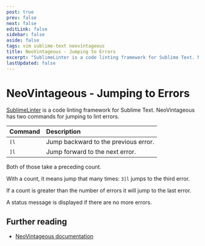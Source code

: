 ```yaml
---
post: true
prev: false
next: false
editLink: false
sidebar: false
aside: false
tags: vim sublime-text neovintageous
title: NeoVintageous - Jumping to Errors
excerpt: "SublimeLinter is a code linting framework for Sublime Text. NeoVintageous has two commands for jumping to lint errors."
lastUpdated: false
---
```


# NeoVintageous - Jumping to Errors

[SublimeLinter](https://packagecontrol.io/search/SublimeLinter) is a code linting framework for Sublime Text.  NeoVintageous has two commands for jumping to lint errors.

Command | Description
:------ | :----------
<kbd>[l</kbd> | Jump backward to the previous error.
<kbd>]l</kbd> | Jump forward to the next error.

Both of those take a preceding count.

With a count, it means jump that many times: `3]l` jumps to the third error.

If a count is greater than the number of errors it will jump to the last error.

A status message is displayed if there are no more errors.

## Further reading

* [NeoVintageous documentation](https://neovintageous.github.io/)
